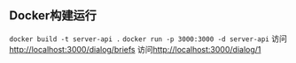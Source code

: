 ## Docker构建运行
`docker build -t server-api .`
`docker run -p 3000:3000 -d server-api`
访问[http://localhost:3000/dialog/briefs](http://localhost:3000/dialog/briefs)
访问[http://localhost:3000/dialog/1](http://localhost:3000/dialog/1)